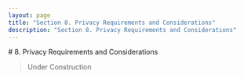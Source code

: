 ```yaml
---
layout: page
title: "Section 8. Privacy Requirements and Considerations"
description: "Section 8. Privacy Requirements and Considerations"
---
```


#<a name="privacy-section-header"></a> 8. Privacy Requirements and Considerations

>Under Construction
